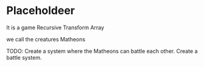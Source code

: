 # Placeholdeer
It is a game
Recursive Transform Array

we call the creatures Matheons 

TODO: 
Create a system where the Matheons can battle each other.
Create a battle system.
